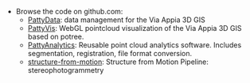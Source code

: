 
[//]: # (This is a GitHub flavored comment, see http://stackoverflow.com/questions/4823468/comments-in-markdown)
[//]: # (this MarkDown file is referred to from the main page, collab-demos/blob/master/README.md)


- Browse the code on github.com:
  - [PattyData](https://github.com/NLeSC/PattyData): data management for the Via Appia 3D GIS
  - [PattyVis](https://github.com/NLeSC/PattyVis): WebGL pointcloud visualization of the Via Appia 3D GIS based on potree.
  - [PattyAnalytics](https://github.com/NLeSC/PattyAnalytics): Reusable point cloud analytics software. Includes segmentation, registration, file format conversion.
  - [structure-from-motion](https://github.com/NLeSC/structure-from-motion): Structure from Motion Pipeline: stereophotogrammetry
